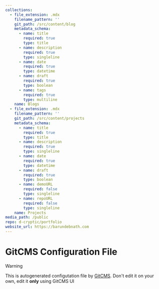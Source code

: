 ```yaml
---
collections:
  - file_extension: .mdx
    filename_pattern: ''
    git_path: /src/content/blog
    metadata_schema:
      - name: title
        required: true
        type: title
      - name: description
        required: true
        type: singleline
      - name: date
        required: true
        type: datetime
      - name: draft
        required: true
        type: boolean
      - name: tags
        required: true
        type: multiline
    name: Blogs
  - file_extension: .mdx
    filename_pattern: ''
    git_path: /src/content/projects
    metadata_schema:
      - name: title
        required: true
        type: title
      - name: description
        required: true
        type: singleline
      - name: date
        required: true
        type: datetime
      - name: draft
        required: true
        type: boolean
      - name: demoURL
        required: false
        type: singleline
      - name: repoURL
        required: false
        type: singleline
    name: Projects
media_path: /public
repo: d-cryptic/portfolio
website_url: https://barundebnath.com
---
```

# GitCMS Configuration File
> [!WARNING]
> This is autogenerated configutation file by [GitCMS](https://gitcms.blog). Don't edit it on your own, edit it **only** using GitCMS UI
